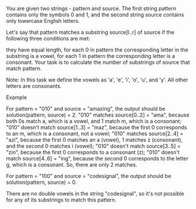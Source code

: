 You are given two strings - pattern and source. The first string pattern contains only the symbols 0 and 1, and the second string source contains only lowercase English letters.

Let's say that pattern matches a substring source[l..r] of source if the following three conditions are met:

they have equal length,
for each 0 in pattern the corresponding letter in the substring is a vowel,
for each 1 in pattern the corresponding letter is a consonant.
Your task is to calculate the number of substrings of source that match pattern.

Note: In this task we define the vowels as 'a', 'e', 'i', 'o', 'u', and 'y'. All other letters are consonants.

Example

For pattern = "010" and source = "amazing", the output should be solution(pattern, source) = 2.
"010" matches source[0..2] = "ama", because both 0s match a, which is a vowel, and 1 match m, which is a consonant;
"010" doesn't match source[1..3] = "maz", because the first 0 corresponds to an m, which is a consonant, not a vowel;
"010" matches source[2..4] = "azi", because the first 0 matches an a (vowel), 1 matches z (consonant), and the second 0 matches i (vowel);
"010" doesn't match source[3..5] = "zin", because the first 0 corresponds to a consonant (z);
"010" doesn't match source[4..6] = "ing", because the second 0 corresponds to the letter g, which is a consonant.
So, there are only 2 matches.

For pattern = "100" and source = "codesignal", the output should be solution(pattern, source) = 0.

There are no double vowels in the string "codesignal", so it's not possible for any of its substrings to match this pattern.
